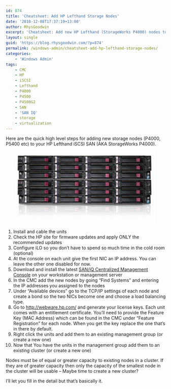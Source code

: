 ```yaml
---
id: 874
title: 'Cheatsheet: Add HP Lefthand Storage Nodes'
date: '2010-12-08T17:37:19+13:00'
author: RhysGoodwin
excerpt: 'Cheatsheet: Add new HP Lefthand (StorageWorks P4000) nodes to your iSCSI SAN.'
layout: single
guid: 'https://blog.rhysgoodwin.com/?p=874'
permalink: /windows-admin/cheatsheet-add-hp-lefthand-storage-nodes/
categories:
    - 'Windows Admin'
tags:
    - CMC
    - HP
    - iSCSI
    - Lefthand
    - P4000
    - P4500
    - P4500G2
    - SAN
    - 'SAN IQ'
    - storage
    - virtualization
---
```


Here are the quick high level steps for adding new storage nodes (P4000, P5400 etc) to your HP Lefthand iSCSI SAN (AKA StorageWorks P4000).[![](/content/uploads/2010/12/P4500G2.jpg "HP Lefthand P4500 G2 ")](/content/uploads/2010/12/P4500G2.jpg)

1. Install and cable the units
2. Check the HP site for firmware updates and apply ONLY the recommended updates
3. Configure iLO so you don’t have to spend so much time in the cold room (optional)
4. At the console on each unit give the first NIC an IP address. You can leave the other one disabled for now.
5. Download and install the latest [SAN/iQ Centralized Management Console](http://www.hp.com/go/P4000downloads) on your workstation or management server
6. In the CMC add the new nodes by going “Find Systems” and entering the IP addresses you assigned to the nodes
7. Under “Available devices” go to the TCP/IP settings of each node and create a bond so the two NICs become one and choose a load balancing type.
8. Go to <http://webware.hp.com/> and generate your license keys. Each unit comes with an entitlement certificate. You’ll need to provide the Feature Key (MAC Address) which can be found in the CMC under “Feature Registration” for each node. When you get the key replace the one that’s in there by default.
9. Right click the units and add them to an existing management group (or create a new one)
10. Now that You have the units in the management group add them to an existing cluster (or create a new one)

Nodes must be of equal or greater capacity to existing nodes in a cluster. If they are of greater capacity then only the capacity of the smallest node in the cluster will be usable – Maybe time to create a new cluster?

I’ll let you fill in the detail but that’s basically it.